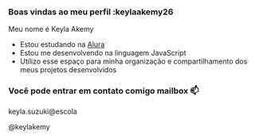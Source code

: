 ### Boas vindas ao meu perfil :keylaakemy26

Meu nome é Keyla Akemy

- Estou estudando na [Alura](https://www.alura.com.br)
- Estou me desenvolvendo na linguagem JavaScript
- Utilizo esse espaço para minha organização e compartilhamento dos meus projetos desenvolvidos

### Você pode entrar em contato comigo mailbox 📫

keyla.suzuki@escola

@keylakemy
